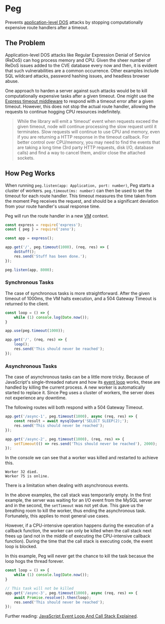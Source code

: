 # Peg

Prevents [application-level DOS](https://www.invicti.com/blog/web-security/application-level-denial-service-guide/) attacks by stopping computationally expensive route handlers after a timeout.

## The Problem

Application-level DOS attacks like Regular Expression Denial of Service (ReDoS) can hog process memory and CPU. Given the sheer number of ReDoS issues added to the CVE database every now and then, it is evident that such vulnerabilities are a common occurrence. Other examples include SQL wildcard attacks, password hashing issues, and headless browser abuse.

One approach to harden a server against such attacks would be to kill computationally expensive tasks after a given timeout. One might use the [Express timeout middleware](https://expressjs.com/en/resources/middleware/timeout.html) to respond with a timeout error after a given timeout. However, this does not stop the actual route handler, allowing the requests to continue hogging CPU resources indefinitely.

> While the library will emit a ‘timeout’ event when requests exceed the given timeout, node will continue processing the slow request until it terminates. Slow requests will continue to use CPU and memory, even if you are returning a HTTP response in the timeout callback. For better control over CPU/memory, you may need to find the events that are taking a long time (3rd party HTTP requests, disk I/O, database calls) and find a way to cancel them, and/or close the attached sockets.

## How Peg Works

When running `peg.listen(app: Application, port: number)`, Peg starts a cluster of workers. `peg.timeout(ms: number)` can then be used to set the timeout for each route handler. This timeout measures the time taken from the moment Peg receives the request, and should be a significant deviation from your route handler's usual response time.

Peg will run the route handler in a new [VM](https://nodejs.org/api/vm.html#vm-executing-javascript) context.

```javascript
const express = require('express');
const { peg } = require('zeno');

const app = express();

app.get('/', peg.timeout(1000), (req, res) => {
    doStuff();
    res.send('Stuff has been done.');
});

peg.listen(app, 8000);
```

### Synchronous Tasks

The case of synchronous tasks is more straightforward. After the given timeout of 1000ms, the VM halts execution, and a 504 Gateway Timeout is returned to the client.

```javascript
const loop = () => {
    while (1) console.log(Date.now());
}

app.use(peg.timeout(1000));

app.get('/', (req, res) => {
    loop();
    res.send('This should never be reached');
});
```

### Asynchronous Tasks

The case of asynchronous tasks can be a little more tricky. Because of JavaScript's single-threaded nature and how its [event loop](https://javascript.info/event-loop) works, these are handled by killing the current process. A new worker is automatically started to replace it. Since Peg uses a cluster of workers, the server does not experience any downtime.

The following routes will both respond with a 504 Gateway Timeout.

```javascript
app.get('/async-1', peg.timeout(1000), async (req, res) => {
    const result = await mysqlQuery('SELECT SLEEP(2);');
    res.send('This should never be reached');
});

app.get('/async-2', peg.timeout(1000), (req, res) => {
    setTimeout(() => res.send('This should never be reached'), 2000);
});
```

In the console we can see that a worker was killed and restarted to achieve this.

```text
Worker 32 died.
Worker 75 is online.
```

There is a limitation when dealing with asynchronous events.

In the above examples, the call stack was temporarily empty. In the first example, the server was waiting for an I/O event from the MySQL server and in the second, the `setTimeout` was not yet due. This gave us the breathing room to kill the worker, thus ending the asynchronous task. Fortunately, this applies to most general use cases.

However, if a CPU-intensive operation happens during the execution of a callback function, the worker can only be killed when the call stack next frees up (and not in the middle of executing the CPU-intensive callback function). During the time that the call stack is executing code, the event loop is blocked.

In this example, Peg will never get the chance to kill the task becasue the loop hogs the thread forever.

```javascript
const loop = () => {
    while (1) console.log(Date.now());
}

// This task will not be killed
app.get('/async-3', peg.timeout(1000), async (req, res) => {
    await Promise.resolve().then(loop);
    res.send('This should never be reached');
});
```

Further reading: [JavaScript Event Loop And Call Stack Explained](https://felixgerschau.com/javascript-event-loop-call-stack/).
